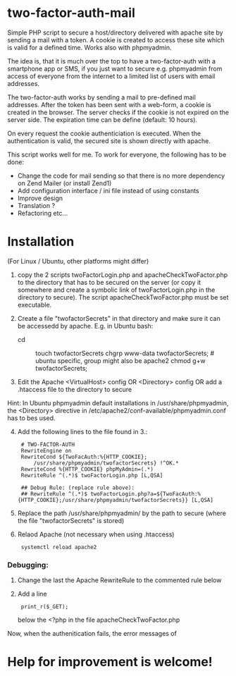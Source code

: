 # two-factor-auth-mail
Simple PHP script to secure a host/directory delivered with apache site by sending a mail with a token. A cookie is created to access these site which is valid for a defined time. Works also with phpmyadmin.

The idea is, that it is much over the top to have a two-factor-auth with a smartphone app or SMS, if you just want to secure e.g. phpmyadmin from access of everyone from the internet to a limited list of users with email addresses. 

The two-factor-auth works by sending a mail to pre-defined mail addresses. After the token has been sent with a web-form, a cookie is created in the browser. The server checks if the cookie is not expired on the server side. The expiration time can be define (default: 10 hours).

On every request the cookie authenticiation is executed. When the authentication is valid, the secured site is shown directly with apache. 

This script works well for me.
To work for everyone, the following has to be done:
* Change the code for mail sending so that there is no more dependency on Zend Mailer (or install Zend1)
* Add configuration interface / ini file instead of using constants
* Improve design
* Translation ?
* Refactoring etc...

# Installation
(For Linux / Ubuntu, other platforms might differ)

1. copy the 2 scripts twoFactorLogin.php and apacheCheckTwoFactor.php to the directory that has to be secured on the server (or copy it somewhere and create a symbolic link of twoFactorLogin.php in the directory to secure). The script apacheCheckTwoFactor.php must be set executable.

2. Create a file "twofactorSecrets" in that directory and make sure it can be accessedd by apache.
E.g. in Ubuntu bash: 


    cd <dir>
    touch twofactorSecrets
    chgrp www-data twofactorSecrets;  # ubuntu specific, group might also be apache2
    chmod g+w twofactorSecrets;

3. Edit the Apache \<VirtualHost> config OR \<Directory> config OR add a .htaccess file to the directory to secure

Hint: In Ubuntu phpmyadmin default installations in /usr/share/phpmyadmin, the \<Directory> directive in  /etc/apache2/conf-available/phpmyadmin.conf has to bes used.

4. Add the following lines to the file found in 3.:

        # TWO-FACTOR-AUTH
        RewriteEngine on
        RewriteCond ${TwoFacAuth:%{HTTP_COOKIE};
            /usr/share/phpmyadmin/twofactorSecrets} !^OK.*
        RewriteCond %{HTTP_COOKIE} phpMyAdmin=(.*)
        RewriteRule ^(.*)$ twoFactorLogin.php [L,QSA]
        
        ## Debug Rule: (replace rule above):
        ## RewriteRule ^(.*)$ twoFactorLogin.php?a=${TwoFacAuth:%{HTTP_COOKIE};/usr/share/phpmyadmin/twofactorSecrets}} [L,QSA]

5. Replace the path /usr/share/phpmyadmin/ by the path to secure (where the file "twofactorSecrets" is stored)

6. Relaod Apache (not necessary when using .htaccess)
        
        systemctl reload apache2


### Debugging:

1. Change the last the Apache RewriteRule to the commented rule below
2. Add a line 

        print_r($_GET);
    below the <?php in the file apacheCheckTwoFactor.php
    
Now, when the authenitication fails, the error messages of

# Help for improvement is welcome!